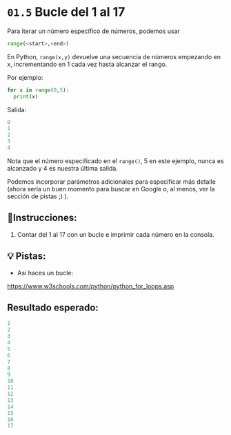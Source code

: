 # `01.5` Bucle del 1 al 17

Para iterar un número específico de números, podemos usar 
```py
range(<start>,<end>)
``` 

En Python, `range(x,y)` devuelve una secuencia de números empezando en x, incrementando en 1 cada vez hasta alcanzar el rango. 

Por ejemplo:

```python
for x in range(0,5):
  print(x)
```

Salida:

```py
0
1
2
3
4
```

Nota que el número especificado en el `range()`, 5 en este ejemplo, nunca es alcanzado y 4 es nuestra última salida. 

Podemos incorporar parámetros adicionales para especificar más detalle (ahora sería un buen momento para buscar en Google o, al menos, ver la sección de pistas ;) ).

## 📝Instrucciones:

1. Contar del 1 al 17 con un bucle e imprimir cada número en la consola.

## 💡 Pistas:

+ Así haces un bucle:

https://www.w3schools.com/python/python_for_loops.asp

## Resultado esperado:

```py
1
2
3
4
5
6
7
8
9
10
11
12
13
14
15
16
17
```
